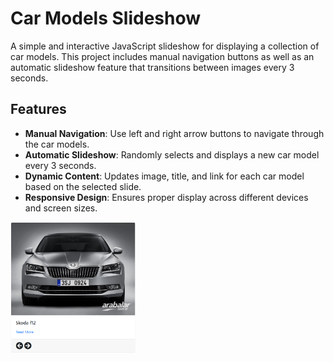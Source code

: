 # Car Models Slideshow

A simple and interactive JavaScript slideshow for displaying a collection of car models. This project includes manual navigation buttons as well as an automatic slideshow feature that transitions between images every 3 seconds.

## Features

- **Manual Navigation**: Use left and right arrow buttons to navigate through the car models.
- **Automatic Slideshow**: Randomly selects and displays a new car model every 3 seconds.
- **Dynamic Content**: Updates image, title, and link for each car model based on the selected slide.
- **Responsive Design**: Ensures proper display across different devices and screen sizes.

<img src="https://github.com/muratozkol/SliderApp/blob/2a2db86c1cfac13d8d2f9bb463d8ed8f0e55feaf/resim_2024-07-20_230100467.png" width="200px" />
